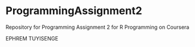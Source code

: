 # ProgrammingAssignment2 
Repository for Programming Assignment 2 for R Programming on Coursera

EPHREM TUYISENGE
